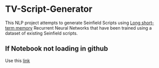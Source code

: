 # TV-Script-Generator

This NLP project attempts to generate Seinfield Scripts using [Long short-term memory](https://en.wikipedia.org/wiki/Long_short-term_memory) Recurrent Neural Networks that have been trained using a dataset of existing Seinfield scripts.

## If Notebook not loading in github
Use this [link](https://nbviewer.jupyter.org/github/SpicySyntax/TV-Script-Generator/blob/master/dlnd_tv_script_generation.ipynb)
